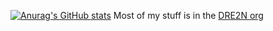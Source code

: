 [![Anurag's GitHub stats](https://github-readme-stats.vercel.app/api?username=Malfrador)](https://github.com/anuraghazra/github-readme-stats)
Most of my stuff is in the [DRE2N org](https://github.com/DRE2N)
